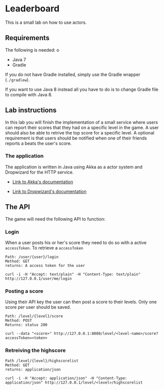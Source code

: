 # Leaderboard

This is a small lab on how to use actors.

## Requirements
The following is needed:
o
* Java 7
* Gradle

If you do not have Gradle installed, simply use the Gradle wrapper
(`./gradlew`).

If you want to use Java 8 instead all you have to do is to change Gradle file
to compile with Java 8.



## Lab instructions

In this lab you will finish the implementation of a small service where users
can report their scores that they had on a specific level in the game. A user
should also be able to retrive the top score for a specific level. A optional
requirement is that users should be notified when one of their friends reports
a beats the user's score.


### The application
The application is written in Java using Akka as a actor system and Dropwizard
for the HTTP service.

* [Link to Akka's documentation](http://doc.akka.io/docs/akka/2.3.2/java.html)

* [Link to Dropwizard's documentation](http://dropwizard.readthedocs.org/en/latest/getting-started.html)


## The API

The game will need the following API to function:

### Login

When a user posts his or her's score they need to do so with a active
`accessToken`. To retrieve a `accessToken`

    Path: /user/{user}/login
    Method: GET
    returns: A access token for the user

    curl -i -H "Accept: text/plain" -H "Content-Type: text/plain" http://127.0.0.1/user/me/login

### Posting a score

Using their API key the user can then post a score to their levels. Only one
score per user should be saved.

    Path: /level/{level}/score
    Method: POST
    Returns: status 200

    curl --data "<score>" http://127.0.0.1:8080/level/<level-name>/score?accessToken=<token>


### Retreiving the highscore

    Path /level/{level}/highscorelist
    Method: GET
    returns: application/json

    curl -i -H "Accept: application/json" -H "Content-Type: application/json" http://127.0.0.1/level/<level>/highscorelist
